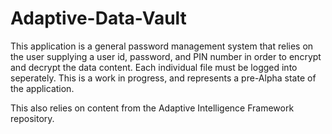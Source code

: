 ﻿# Adaptive-Data-Vault

This application is a general password management system that relies on the user supplying a user id, password, and PIN number in order to encrypt and decrypt the data content.  Each individual file must be logged into seperately.  This is a work in progress, and represents a pre-Alpha state of the application.  

This also relies on content from the Adaptive Intelligence Framework repository.

